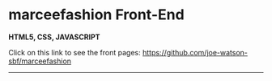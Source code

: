 # marceefashion Front-End

**HTML5, CSS, JAVASCRIPT**

Click on this link to see the front pages: https://github.com/joe-watson-sbf/marceefashion

***********************************

